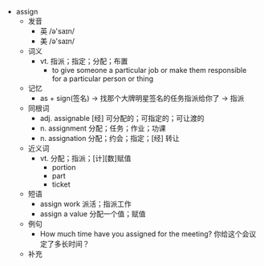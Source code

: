 - assign
  - 发音
    - 英 /ə'saɪn/
    - 美 /ə'saɪn/
  - 词义
    - vt. 指派；指定；分配；布置
      - to give someone a particular job or make them responsible for a particular person or thing
  - 记忆
    - as + sign(签名) → 找那个大牌明星签名的任务指派给你了 → 指派
  - 同根词
    - adj. assignable [经] 可分配的；可指定的；可让渡的
    - n. assignment 分配；任务；作业；功课
    - n. assignation 分配；约会；指定；[经] 转让
  - 近义词
    - vt. 分配；指派；[计][数]赋值
      - portion
      - part
      - ticket
  - 短语
    - assign work 派活；指派工作
    - assign a value 分配一个值；赋值
  - 例句
    - How much time have you assigned for the meeting? 你给这个会议定了多长时间？
  - 补充